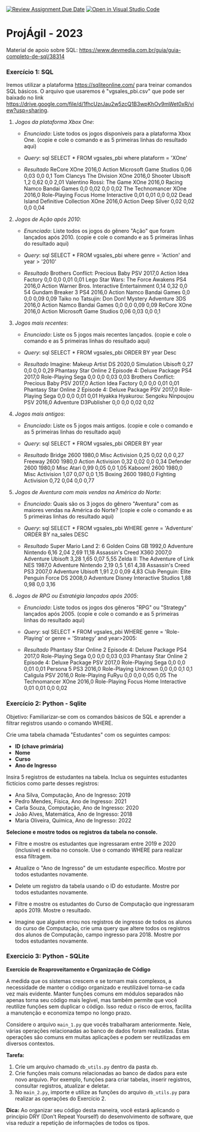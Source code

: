 [![Review Assignment Due Date](https://classroom.github.com/assets/deadline-readme-button-24ddc0f5d75046c5622901739e7c5dd533143b0c8e959d652212380cedb1ea36.svg)](https://classroom.github.com/a/GsJsnvSu)
[![Open in Visual Studio Code](https://classroom.github.com/assets/open-in-vscode-718a45dd9cf7e7f842a935f5ebbe5719a5e09af4491e668f4dbf3b35d5cca122.svg)](https://classroom.github.com/online_ide?assignment_repo_id=11573647&assignment_repo_type=AssignmentRepo)
# ProjÁgil - 2023

Material de apoio sobre SQL: https://www.devmedia.com.br/guia/guia-completo-de-sql/38314

### Exercício 1: SQL

Iremos utilizar a plataforma https://sqliteonline.com/ para treinar comandos SQL básicos. O arquivo que usaremos é "vgsales_pbi.csv" que pode ser baixado no link https://drive.google.com/file/d/1fhcUzrJau2w5zcQ1B3wpKhOv9mWet0xR/view?usp=sharing.

1. *Jogos da plataforma Xbox One*:
   - *Enunciado*: Liste todos os jogos disponíveis para a plataforma Xbox One. (copie e cole o comando e as 5 primeiras linhas do resultado aqui)
   - *Query*:
     sql
     SELECT * FROM vgsales_pbi where plataform = 'XOne'
     
   - *Resultado*
     ReCore	XOne	2016,0	Action	Microsoft Game Studios	0,06	0,03	0,0	0,1
     Tom Clancys The Division	XOne	2016,0	Shooter	Ubisoft	1,2	0,62	0,0	2,01
     Valentino Rossi: The Game	XOne	2016,0	Racing	Namco Bandai Games	0,0	0,02	0,0	0,02
     The Technomancer	XOne	2016,0	Role-Playing	Focus Home Interactive	0,01	0,01	0,0	0,02
     Dead Island Definitive Collection	XOne	2016,0	Action	Deep Silver	0,02	0,02	0,0	0,04
    


2. *Jogos de Ação após 2010*:
   - *Enunciado*: Liste todos os jogos do gênero "Ação" que foram lançados após 2010.  (copie e cole o comando e as 5 primeiras linhas do resultado aqui)
   - *Query*:
     sql
      SELECT * FROM vgsales_pbi where genre = 'Action' and year > '2010'
     
   - *Resultado*
     Brothers Conflict: Precious Baby	PSV	2017,0	Action	Idea Factory	0,0	0,0	0,01	0,01
     Lego Star Wars: The Force Awakens	PS4	2016,0	Action	Warner Bros. Interactive Entertainment	0,14	0,32	0,0	54
     Gundam Breaker 3	PS4	2016,0	Action	Namco Bandai Games	0,0	0,0	0,09	0,09
     Taiko no Tatsujin: Don Don! Mystery Adventure	3DS	2016,0	Action	Namco Bandai Games	0,0	0,0	0,09	0,09
     ReCore	XOne	2016,0	Action	Microsoft Game Studios	0,06	0,03	0,0	0,1
    


3. *Jogos mais recentes*:
   - *Enunciado*: Liste os 5 jogos mais recentes lançados.  (copie e cole o comando e as 5 primeiras linhas do resultado aqui)
   - *Query*:
     sql
     SELECT * FROM vgsales_pbi ORDER BY year Desc
     
   - *Resultado*
      Imagine: Makeup Artist	DS	2020,0	Simulation	Ubisoft	0,27	0,0	0,0	0,29
      Phantasy Star Online 2 Episode 4: Deluxe Package	PS4	2017,0	Role-Playing	Sega	0,0	0,0	0,03	0,03
      Brothers Conflict: Precious Baby	PSV	2017,0	Action	Idea Factory	0,0	0,0	0,01	0,01
      Phantasy Star Online 2 Episode 4: Deluxe Package	PSV	2017,0	Role-Playing	Sega	0,0	0,0	0,01	0,01
      Hyakka Hyakurou: Sengoku Ninpoujou	PSV	2016,0	Adventure	D3Publisher	0,0	0,0	0,02	0,02
    


4. *Jogos mais antigos*:
   - *Enunciado*: Liste os 5 jogos mais antigos.  (copie e cole o comando e as 5 primeiras linhas do resultado aqui)
   - *Query*:
     sql
      SELECT * FROM vgsales_pbi ORDER BY year
     
   - *Resultado*
      Bridge	2600	1980,0	Misc	Activision	0,25	0,02	0,0	0,27
      Freeway	2600	1980,0	Action	Activision	0,32	0,02	0,0	0,34
      Defender	2600	1980,0	Misc	Atari	0,99	0,05	0,0	1,05
      Kaboom!	2600	1980,0	Misc	Activision	1,07	0,07	0,0	1,15
      Boxing	2600	1980,0	Fighting	Activision	0,72	0,04	0,0	0,77
    


5. *Jogos de Aventura com mais vendas na América do Norte*:
   - *Enunciado*: Quais são os 3 jogos do gênero "Aventura" com as maiores vendas na América do Norte?  (copie e cole o comando e as 5 primeiras linhas do resultado aqui)
   - *Query*:
     sql
      SELECT * FROM vgsales_pbi WHERE genre = 'Adventure' ORDER BY na_sales DESC
     
   - *Resultado*
      Super Mario Land 2: 6 Golden Coins	GB	1992,0	Adventure	Nintendo	6,16	2,04	2,69	11,18
      Assassin's Creed	X360	2007,0	Adventure	Ubisoft	3,28	1,65	0,07	5,55
      Zelda II: The Adventure of Link	NES	1987,0	Adventure	Nintendo	2,19	0,5	1,61	4,38
      Assassin's Creed	PS3	2007,0	Adventure	Ubisoft	1,91	2,0	0,09	4,83
      Club Penguin: Elite Penguin Force	DS	2008,0	Adventure	Disney Interactive Studios	1,88	0,98	0,0	3,16


	 
6. *Jogos de RPG ou Estratégia lançados após 2005*:
   - *Enunciado*: Liste todos os jogos dos gêneros "RPG" ou "Strategy" lançados após 2005.  (copie e cole o comando e as 5 primeiras linhas do resultado aqui)
   - *Query*:
     sql
      SELECT * FROM vgsales_pbi WHERE genre = 'Role-Playing' or  genre = 'Strategy' and year>2005: 
     
   - *Resultado*
      Phantasy Star Online 2 Episode 4: Deluxe Package	PS4	2017,0	Role-Playing	Sega	0,0	0,0	0,03	0,03
      Phantasy Star Online 2 Episode 4: Deluxe Package	PSV	2017,0	Role-Playing	Sega	0,0	0,0	0,01	0,01
      Persona 5	PS3	2016,0	Role-Playing	Unknown	0,0	0,0	0,1	0,1
      Caligula	PSV	2016,0	Role-Playing	FuRyu	0,0	0,0	0,05	0,05
      The Technomancer	XOne	2016,0	Role-Playing	Focus Home Interactive	0,01	0,01	0,0	0,02


### Exercício 2: Python - Sqlite

Objetivo: Familiarizar-se com os comandos básicos de SQL e aprender a filtrar registros usando o comando WHERE.

Crie uma tabela chamada "Estudantes" com os seguintes campos:

- **ID (chave primária)**
- **Nome**
- **Curso**
- **Ano de Ingresso**

Insira 5 registros de estudantes na tabela. Inclua os seguintes estudantes fictícios como parte desses registros:

- Ana Silva, Computação, Ano de Ingresso: 2019
- Pedro Mendes, Física, Ano de Ingresso: 2021
- Carla Souza, Computação, Ano de Ingresso: 2020
- João Alves, Matemática, Ano de Ingresso: 2018
- Maria Oliveira, Química, Ano de Ingresso: 2022
 
**Selecione e mostre todos os registros da tabela no console.**

- Filtre e mostre os estudantes que ingressaram entre 2019 e 2020 (inclusive) e exiba no console. Use o comando WHERE para realizar essa filtragem.

- Atualize o "Ano de Ingresso" de um estudante específico. Mostre por todos estudantes novamente.

- Delete um registro da tabela usando o ID do estudante. Mostre por todos estudantes novamente.

- Filtre e mostre os estudantes do Curso de Computação que ingressaram após 2019. Mostre o resultado.

- Imagine que alguém errou nos registros de ingresso de todos os alunos do curso de Computação, crie uma query que altere todos os registros dos alunos de Computação, campo ingresso para 2018. Mostre por todos estudantes novamente.




### Exercicio 3: Python - SQLite

**Exercício de Reaproveitamento e Organização de Código**

A medida que os sistemas crescem e se tornam mais complexos, a necessidade de manter o código organizado e reutilizável torna-se cada vez mais evidente. Manter funções comuns em módulos separados não apenas torna seu código mais legível, mas também permite que você reutilize funções sem duplicar o código. Isso reduz o risco de erros, facilita a manutenção e economiza tempo no longo prazo.

Considere o arquivo `main_1.py` que vocês trabalharam anteriormente. Nele, várias operações relacionadas ao banco de dados foram realizadas. Estas operações são comuns em muitas aplicações e podem ser reutilizadas em diversos contextos.

**Tarefa:** 

1. Crie um arquivo chamado `db_utils.py` dentro da pasta `db`.
2. Crie funções mais comuns relacionadas ao banco de dados para este novo arquivo. Por exemplo, funções para criar tabelas, inserir registros, consultar registros, atualizar e deletar.
3. No `main_2.py`, importe e utilize as funções do arquivo `db_utils.py` para realizar as operações do Exercício 2.

**Dica:** Ao organizar seu código desta maneira, você estará aplicando o princípio DRY (Don't Repeat Yourself) do desenvolvimento de software, que visa reduzir a repetição de informações de todos os tipos.